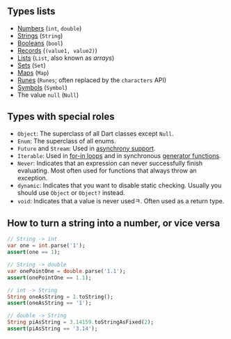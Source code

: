 ## Types lists
- [Numbers](https://dart.dev/language/built-in-types#numbers) (`int`, `double`)
- [Strings](https://dart.dev/language/built-in-types#strings) (`String`)
- [Booleans](https://dart.dev/language/built-in-types#booleans) (`bool`)
- [Records](https://dart.dev/language/records) (`(value1, value2)`)
- [Lists](https://dart.dev/language/collections#lists) (`List`, also known as _arrays_)
- [Sets](https://dart.dev/language/collections#sets) (`Set`)
- [Maps](https://dart.dev/language/collections#maps) (`Map`)
- [Runes](https://dart.dev/language/built-in-types#runes-and-grapheme-clusters) (`Runes`; often replaced by the `characters` API)
- [Symbols](https://dart.dev/language/built-in-types#symbols) (`Symbol`)
- The value `null` (`Null`)

## Types with special roles
- `Object`: The superclass of all Dart classes except `Null`.
- `Enum`: The superclass of all enums.
- `Future` and `Stream`: Used in [asynchrony support](https://dart.dev/language/async).
- `Iterable`: Used in [for-in loops](https://dart.dev/libraries/dart-core#iteration) and in synchronous [generator functions](https://dart.dev/language/functions#generators).
- `Never`: Indicates that an expression can never successfully finish evaluating. Most often used for functions that always throw an exception.
- `dynamic`: Indicates that you want to disable static checking. Usually you should use `Object` or `Object?` instead.
- `void`: Indicates that a value is never usedㅋ. Often used as a return type.

## How to turn a string into a number, or vice versa
```dart
// String -> int
var one = int.parse('1');
assert(one == 1);

// String -> double
var onePointOne = double.parse('1.1');
assert(onePointOne == 1.1);

// int -> String
String oneAsString = 1.toString();
assert(oneAsString == '1');

// double -> String
String piAsString = 3.14159.toStringAsFixed(2);
assert(piAsString == '3.14');
```